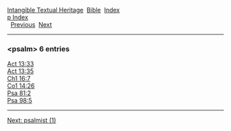 [Intangible Textual Heritage](../../index)  [Bible](../index) 
[Index](index)   
[p Index](_p_)  
  [Previous](c08960)  [Next](c08962) 

------------------------------------------------------------------------

### &lt;psalm&gt; 6 entries

[Act 13:33](../kjv/act013.htm#033)  
[Act 13:35](../kjv/act013.htm#035)  
[Ch1 16:7](../kjv/ch1016.htm#007)  
[Co1 14:26](../kjv/co1014.htm#026)  
[Psa 81:2](../kjv/psa081.htm#002)  
[Psa 98:5](../kjv/psa098.htm#005)  

------------------------------------------------------------------------

[Next: psalmist (1)](c08962)
